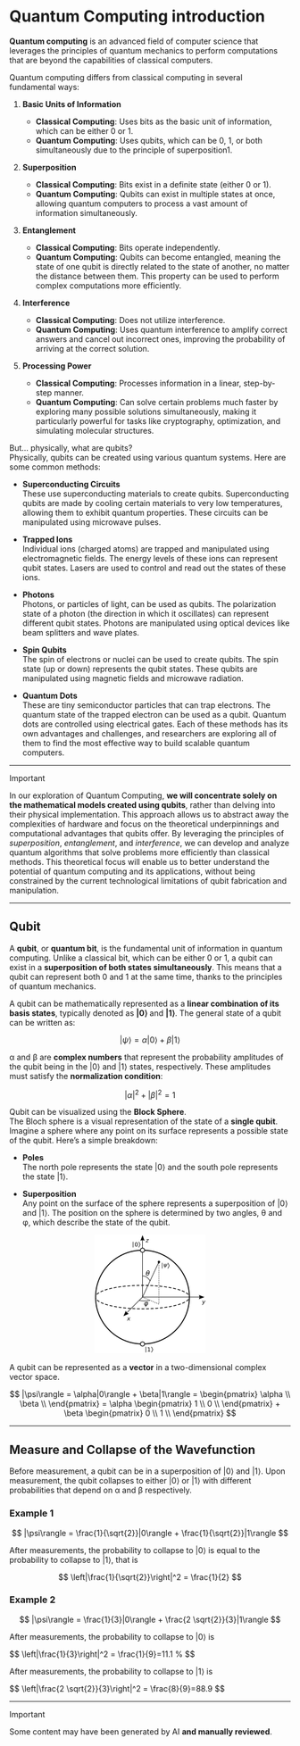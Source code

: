 # Quantum Computing introduction

**Quantum computing** is an advanced field of computer science that leverages the principles of quantum mechanics to perform computations that are beyond the capabilities of classical computers.

Quantum computing differs from classical computing in several fundamental ways:

1. **Basic Units of Information**
    - **Classical Computing**: Uses bits as the basic unit of information, which can be either 0 or 1.
    - **Quantum Computing**: Uses qubits, which can be 0, 1, or both simultaneously due to the principle of superposition1.
    
2. **Superposition**
    - **Classical Computing**: Bits exist in a definite state (either 0 or 1).
    - **Quantum Computing**: Qubits can exist in multiple states at once, allowing quantum computers to process a vast amount of information simultaneously.
    
3. **Entanglement**
    - **Classical Computing**: Bits operate independently.
    - **Quantum Computing**: Qubits can become entangled, meaning the state of one qubit is directly related to the state of another, no matter the distance between them. This property can be used to perform complex computations more efficiently.

4. **Interference**
     - **Classical Computing**: Does not utilize interference.
     - **Quantum Computing**: Uses quantum interference to amplify correct answers and cancel out incorrect ones, improving the probability of arriving at the correct solution.

5. **Processing Power**
     - **Classical Computing**: Processes information in a linear, step-by-step manner.
     - **Quantum Computing**: Can solve certain problems much faster by exploring many possible solutions simultaneously, making it particularly powerful for tasks like cryptography, optimization, and simulating molecular structures.


But... physically, what are qubits? <br>
Physically, qubits can be created using various quantum systems. Here are some common methods:

- **Superconducting Circuits** <br>
These use superconducting materials to create qubits. Superconducting qubits are made by cooling certain materials to very low temperatures, allowing them to exhibit quantum properties. These circuits can be manipulated using microwave pulses.

- **Trapped Ions** <br>
Individual ions (charged atoms) are trapped and manipulated using electromagnetic fields. The energy levels of these ions can represent qubit states. Lasers are used to control and read out the states of these ions.

- **Photons** <br>
Photons, or particles of light, can be used as qubits. The polarization state of a photon (the direction in which it oscillates) can represent different qubit states. Photons are manipulated using optical devices like beam splitters and wave plates.

- **Spin Qubits** <br>
The spin of electrons or nuclei can be used to create qubits. The spin state (up or down) represents the qubit states. These qubits are manipulated using magnetic fields and microwave radiation.

- **Quantum Dots** <br>
These are tiny semiconductor particles that can trap electrons. The quantum state of the trapped electron can be used as a qubit. Quantum dots are controlled using electrical gates.
Each of these methods has its own advantages and challenges, and researchers are exploring all of them to find the most effective way to build scalable quantum computers.


---
> [!IMPORTANT]
> In our exploration of Quantum Computing, **we will concentrate solely on the mathematical models created using qubits**, rather than delving into their physical implementation. This approach allows us to abstract away the complexities of hardware and focus on the theoretical underpinnings and computational advantages that qubits offer. By leveraging the principles of _superposition_, _entanglement_, and _interference_, we can develop and analyze quantum algorithms that solve problems more efficiently than classical methods. This theoretical focus will enable us to better understand the potential of quantum computing and its applications, without being constrained by the current technological limitations of qubit fabrication and manipulation.

---

## Qubit
A **qubit**, or **quantum bit**, is the fundamental unit of information in quantum computing. Unlike a classical bit, which can be either 0 or 1, a qubit can exist in a **superposition of both states simultaneously**. This means that a qubit can represent both 0 and 1 at the same time, thanks to the principles of quantum mechanics.

A qubit can be mathematically represented as a **linear combination of its basis states**, typically denoted as **<mi>|0</mi><mo stretchy="false">⟩</mo>** and **<mi>|1</mi><mo stretchy="false">⟩</mo>**. The general state of a qubit can be written as:

$$
|\psi\rangle = \alpha|0\rangle + \beta|1\rangle
$$


<mi>α</mi> and <mi>β</mi> are **complex numbers** that represent the probability amplitudes of the qubit being in the <mi>|0</mi><mo stretchy="false">⟩</mo> and <mi>|1</mi><mo stretchy="false">⟩</mo> states, respectively. These amplitudes must satisfy the **normalization condition**:

$$
|\alpha|^2 + |\beta|^2 = 1
$$

Qubit can be visualized using the **Block Sphere**. <br>
The Bloch sphere is a visual representation of the state of a **single qubit**. Imagine a sphere where any point on its surface represents a possible state of the qubit. Here’s a simple breakdown:

- **Poles** <br>
The north pole represents the state <mi>|0</mi><mo stretchy="false">⟩</mo> and the south pole represents the state <mi>|1</mi><mo stretchy="false">⟩</mo>.

- **Superposition** <br>
Any point on the surface of the sphere represents a superposition of <mi>|0</mi><mo stretchy="false">⟩</mo> and <mi>|1</mi><mo stretchy="false">⟩</mo>. The position on the sphere is determined by two angles, <mi>θ</mi> and <mi>φ</mi>, which describe the state of the qubit.

<div align="center">
    <img src="https://github.com/mariocuomo/QuantumComputing101/blob/main/img/Bloch_sphere.png" width="200">
</div>


A qubit can be represented as a **vector** in a two-dimensional complex vector space.

$$
|\psi\rangle = \alpha|0\rangle + \beta|1\rangle = \begin{pmatrix}
\alpha \\
\beta \\
\end{pmatrix} = \alpha \begin{pmatrix}
1 \\
0 \\
\end{pmatrix} + \beta \begin{pmatrix}
0 \\
1 \\
\end{pmatrix}
$$

---

## Measure and Collapse of the Wavefunction
Before measurement, a qubit can be in a superposition of <mi>|0</mi><mo stretchy="false">⟩</mo> and <mi>|1</mi><mo stretchy="false">⟩</mo>. Upon measurement, the qubit collapses to either  <mi>|0</mi><mo stretchy="false">⟩</mo> or <mi>|1</mi><mo stretchy="false">⟩</mo> with different probabilities that depend on <mi>α</mi> and </mi><mi>β</mi>
</annotation></semantics></math> respectively.

### Example 1

$$
|\psi\rangle = \frac{1}{\sqrt{2}}|0\rangle + \frac{1}{\sqrt{2}}|1\rangle
$$

After measurements, the probability to collapse to <mi>|0</mi><mo stretchy="false">⟩</mo> is equal to the probability to collapse to <mi>|1</mi><mo stretchy="false">⟩</mo>, that is

$$
\left|\frac{1}{\sqrt{2}}\right|^2 = \frac{1}{2}
$$


### Example 2

$$
|\psi\rangle = \frac{1}{3}|0\rangle + \frac{2 \sqrt{2}}{3}|1\rangle
$$

After measurements, the probability to collapse to <mi>|0</mi><mo stretchy="false">⟩</mo> is 

$$
\left|\frac{1}{3}\right|^2 = \frac{1}\{9}=11.1 %
$$

After measurements, the probability to collapse to <mi>|1</mi><mo stretchy="false">⟩</mo> is 

$$
\left|\frac{2 \sqrt{2}}{3}\right|^2 = \frac{8}\{9}=88.9
$$

---
> [!IMPORTANT]
> Some content may have been generated by AI **and manually reviewed**.

